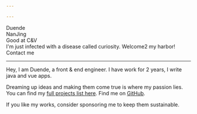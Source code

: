 ```yaml
---

---
```


<script setup lang="ts">
import avatar from '~/assets/avatar2.jpg' 
</script>

<div flex gap-x-8 lt-sm="flex-col gap-y-5" items-center>
  <img :src="avatar" rounded-full class="!w-160px !h-160px">
  <div flex="~ col" lt-sm="!mt-[-40px] items-center">
    <span text-42px font-bold>Duende</span>
    <span flex-inline items-center>
      <div i-twemoji-flag-china mr-2/> <n-divider vertical />
      <span mx-2>NanJing</span> <n-divider vertical />
      <div i-noto-v1-man-facepalming-light-skin-tone mx-2 />
      <n-divider vertical />
      <span ml-2 flex-inline items-center>
        Good at C&V <div i-twemoji-face-savoring-food ml-2 />
      </span>
    </span>
    <n-gradient-text :size="16" type="success">
      I'm just infected with a disease called curiosity.
    </n-gradient-text>
    <span text-16px flex-inline items-center>Welcome2 my harbor!
      <div i-twemoji-hand-with-index-finger-and-thumb-crossed-medium-light-skin-tone ml-2 />
      <div i-twemoji-two-hearts ml-2 />
    </span>
    <div flex items-center text-16px>
      <div i-twemoji-backhand-index-pointing-right-medium-light-skin-tone mr-2 />
      <span mr-3 font-bold>Contact me</span>
      <div i-cib-qq text-red mx-3 cursor-pointer hover:scale-115 />
      <n-divider vertical />
      <div i-cib-wechat mx-3 text="[#329672]" cursor-pointer hover:scale-115 />
      <n-divider vertical />
      <div i-cib-twitter ml-3 text="[#1D9BF0]" cursor-pointer hover:scale-115 />
    </div>
  </div>
</div>

***
Hey, I am Duende, a front & end engineer. I have work for 2 years, I write java
and vue apps.

Dreaming up ideas and making them come true is where my passion lies. You can find my [full projects list here](/projects). 
Find me on [GitHub](https://github.com/dud9).

If you like my works, consider sponsoring me to keep them sustainable.
